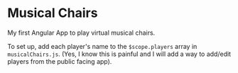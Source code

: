 Musical Chairs
==============

My first Angular App to play virtual musical chairs. 

To set up, add each player's name to the `$scope.players` array in `musicalChairs.js`. (Yes, I know 
this is painful and I will add a way to add/edit players from the public facing app). 

